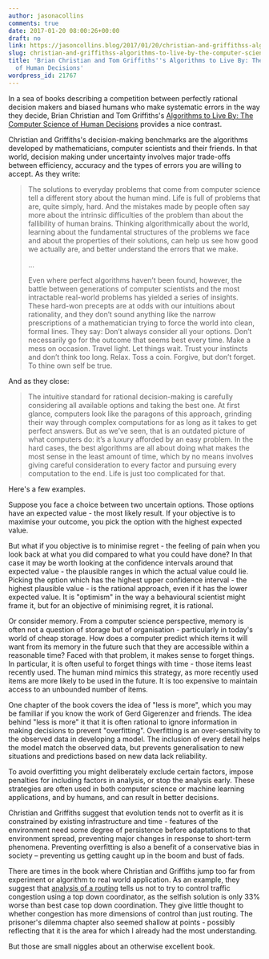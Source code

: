 ```yaml
---
author: jasonacollins
comments: true
date: 2017-01-20 08:00:26+00:00
draft: no
link: https://jasoncollins.blog/2017/01/20/christian-and-griffithss-algorithms-to-live-by-the-computer-science-of-human-decisions/
slug: christian-and-griffithss-algorithms-to-live-by-the-computer-science-of-human-decisions
title: 'Brian Christian and Tom Griffiths''s Algorithms to Live By: The Computer Science
  of Human Decisions'
wordpress_id: 21767
---
```


In a sea of books describing a competition between perfectly rational decision makers and biased humans who make systematic errors in the way they decide, Brian Christian and Tom Griffiths's [Algorithms to Live By: The Computer Science of Human Decisions](http://amzn.to/2jWiDTP) provides a nice contrast.

Christian and Griffiths's decision-making benchmarks are the algorithms developed by mathematicians, computer scientists and their friends. In that world, decision making under uncertainty involves major trade-offs between efficiency, accuracy and the types of errors you are willing to accept. As they write:



<blockquote>The solutions to everyday problems that come from computer science tell a different story about the human mind. Life is full of problems that are, quite simply, hard. And the mistakes made by people often say more about the intrinsic difficulties of the problem than about the fallibility of human brains. Thinking algorithmically about the world, learning about the fundamental structures of the problems we face and about the properties of their solutions, can help us see how good we actually are, and better understand the errors that we make.

...

Even where perfect algorithms haven’t been found, however, the battle between generations of computer scientists and the most intractable real-world problems has yielded a series of insights. These hard-won precepts are at odds with our intuitions about rationality, and they don’t sound anything like the narrow prescriptions of a mathematician trying to force the world into clean, formal lines. They say: Don’t always consider all your options. Don’t necessarily go for the outcome that seems best every time. Make a mess on occasion. Travel light. Let things wait. Trust your instincts and don’t think too long. Relax. Toss a coin. Forgive, but don’t forget. To thine own self be true.</blockquote>



And as they close:



<blockquote>The intuitive standard for rational decision-making is carefully considering all available options and taking the best one. At first glance, computers look like the paragons of this approach, grinding their way through complex computations for as long as it takes to get perfect answers. But as we’ve seen, that is an outdated picture of what computers do: it’s a luxury afforded by an easy problem. In the hard cases, the best algorithms are all about doing what makes the most sense in the least amount of time, which by no means involves giving careful consideration to every factor and pursuing every computation to the end. Life is just too complicated for that.</blockquote>



Here's a few examples.

Suppose you face a choice between two uncertain options. Those options have an expected value - the most likely result. If your objective is to maximise your outcome, you pick the option with the highest expected value.

But what if you objective is to minimise regret - the feeling of pain when you look back at what you did compared to what you could have done? In that case it may be worth looking at the confidence intervals around that expected value - the plausible ranges in which the actual value could lie. Picking the option which has the highest upper confidence interval - the highest plausible value - is the rational approach, even if it has the lower expected value. It is "optimism" in the way a behavioural scientist might frame it, but for an objective of minimising regret, it is rational.

Or consider memory. From a computer science perspective, memory is often not a question of storage but of organisation - particularly in today's world of cheap storage. How does a computer predict which items it will want from its memory in the future such that they are accessible within a reasonable time? Faced with that problem, it makes sense to forget things. In particular, it is often useful to forget things with time - those items least recently used. The human mind mimics this strategy, as more recently used items are more likely to be used in the future. It is too expensive to maintain access to an unbounded number of items.

One chapter of the book covers the idea of "less is more", which you may be familiar if you know the work of Gerd Gigerenzer and friends. The idea behind "less is more" it that it is often rational to ignore information in making decisions to prevent "overfitting". Overfitting is an over-sensitivity to the observed data in developing a model. The inclusion of every detail helps the model match the observed data, but prevents generalisation to new situations and predictions based on new data lack reliability.

To avoid overfitting you might deliberately exclude certain factors, impose penalties for including factors in analysis, or stop the analysis early. These strategies are often used in both computer science or machine learning applications, and by humans, and can result in better decisions.

Christian and Griffiths suggest that evolution tends not to overfit as it is constrained by existing infrastructure and time - features of the environment need some degree of persistence before adaptations to that environment spread, preventing major changes in response to short-term phenomena. Preventing overfitting is also a benefit of a conservative bias in society – preventing us getting caught up in the boom and bust of fads.

There are times in the book where Christian and Griffiths jump too far from experiment or algorithm to real world application. As an example, they suggest that [analysis of a routing](http://theory.stanford.edu/~tim/papers/routing.pdf) tells us not to try to control traffic congestion using a top down coordinator, as the selfish solution is only 33% worse than best case top down coordination. They give little thought to whether congestion has more dimensions of control than just routing. The prisoner's dilemma chapter also seemed shallow at points - possibly reflecting that it is the area for which I already had the most understanding.

But those are small niggles about an otherwise excellent book.
